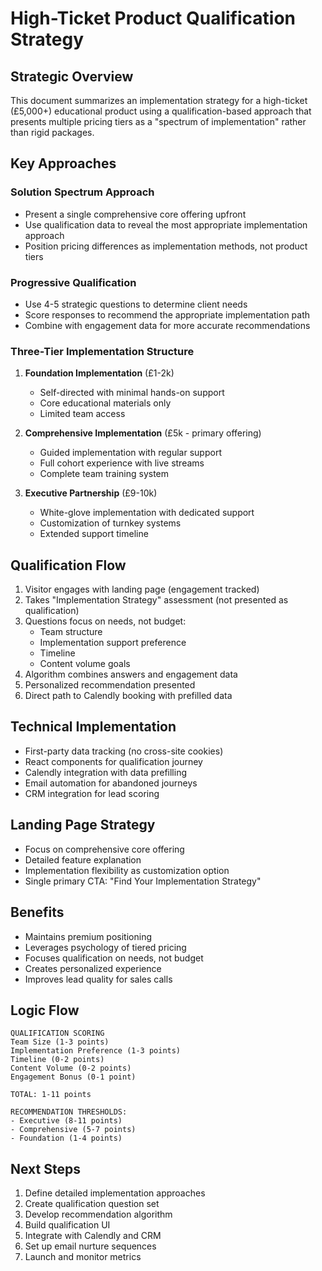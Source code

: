 # High-Ticket Product Qualification Strategy

## Strategic Overview

This document summarizes an implementation strategy for a high-ticket (£5,000+) educational product using a qualification-based approach that presents multiple pricing tiers as a "spectrum of implementation" rather than rigid packages.

## Key Approaches

### Solution Spectrum Approach
- Present a single comprehensive core offering upfront
- Use qualification data to reveal the most appropriate implementation approach
- Position pricing differences as implementation methods, not product tiers

### Progressive Qualification
- Use 4-5 strategic questions to determine client needs
- Score responses to recommend the appropriate implementation path
- Combine with engagement data for more accurate recommendations

### Three-Tier Implementation Structure
1. **Foundation Implementation** (£1-2k)
   - Self-directed with minimal hands-on support
   - Core educational materials only
   - Limited team access

2. **Comprehensive Implementation** (£5k - primary offering)
   - Guided implementation with regular support
   - Full cohort experience with live streams
   - Complete team training system

3. **Executive Partnership** (£9-10k)
   - White-glove implementation with dedicated support
   - Customization of turnkey systems
   - Extended support timeline

## Qualification Flow
1. Visitor engages with landing page (engagement tracked)
2. Takes "Implementation Strategy" assessment (not presented as qualification)
3. Questions focus on needs, not budget:
   - Team structure
   - Implementation support preference
   - Timeline
   - Content volume goals
4. Algorithm combines answers and engagement data
5. Personalized recommendation presented
6. Direct path to Calendly booking with prefilled data

## Technical Implementation
- First-party data tracking (no cross-site cookies)
- React components for qualification journey
- Calendly integration with data prefilling
- Email automation for abandoned journeys
- CRM integration for lead scoring

## Landing Page Strategy
- Focus on comprehensive core offering
- Detailed feature explanation
- Implementation flexibility as customization option
- Single primary CTA: "Find Your Implementation Strategy"

## Benefits
- Maintains premium positioning
- Leverages psychology of tiered pricing
- Focuses qualification on needs, not budget
- Creates personalized experience
- Improves lead quality for sales calls

## Logic Flow
```
QUALIFICATION SCORING
Team Size (1-3 points)
Implementation Preference (1-3 points)
Timeline (0-2 points)
Content Volume (0-2 points)
Engagement Bonus (0-1 point)

TOTAL: 1-11 points

RECOMMENDATION THRESHOLDS:
- Executive (8-11 points)
- Comprehensive (5-7 points)
- Foundation (1-4 points)
```

## Next Steps
1. Define detailed implementation approaches
2. Create qualification question set
3. Develop recommendation algorithm
4. Build qualification UI
5. Integrate with Calendly and CRM
6. Set up email nurture sequences
7. Launch and monitor metrics